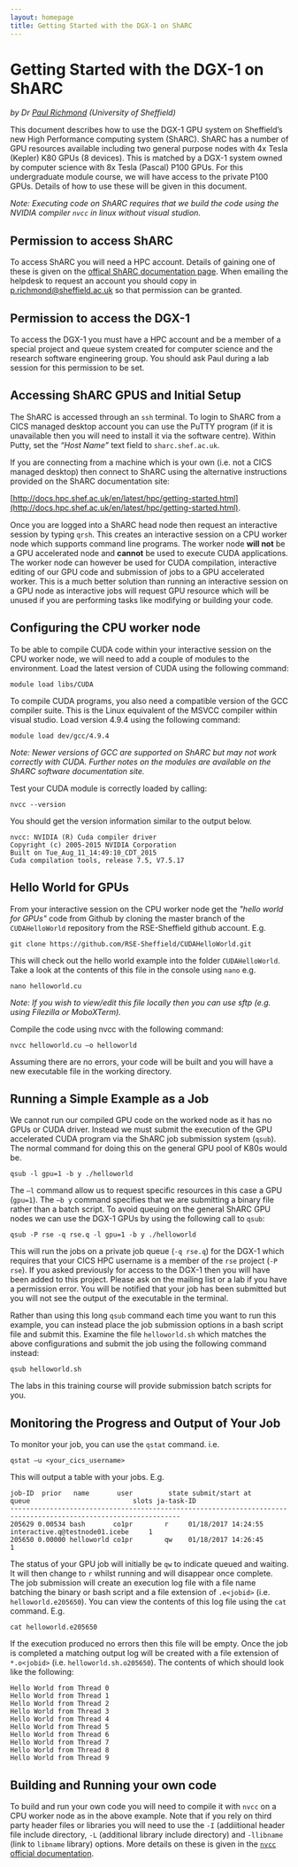```yaml
---
layout: homepage
title: Getting Started with the DGX-1 on ShARC
---
```


# Getting Started with the DGX-1 on ShARC #

*by Dr [Paul Richmond](http://paulrichmond.shef.ac.uk/) (University of Sheffield)*

This document describes how to use the DGX-1 GPU system on Sheffield’s new High Performance computing system (ShARC). ShARC has a number of GPU resources available including two general purpose nodes with 4x Tesla (Kepler) K80 GPUs (8 devices). This is matched by a DGX-1 system owned by computer science with 8x Tesla (Pascal) P100 GPUs. For this undergraduate module course, we will have access to the private P100 GPUs. Details of how to use these will be given in this document.

*Note: Executing code on ShARC requires that we build the code using the NVIDIA compiler `nvcc` in linux without visual studion.*

## Permission to access ShARC ##

To access ShARC you will need a HPC account. Details of gaining one of these is given on the [offical ShARC documentation page](http://docs.hpc.shef.ac.uk/en/latest/hpc/getting-started.html). When emailing the helpdesk to request an account you should copy in p.richmond@sheffield.ac.uk so that permission can be granted.

## Permission to access the DGX-1 ##

To access the DGX-1 you must have a HPC account and be a member of a special project and queue system created for computer science and the research software engineering group. You should ask Paul during a lab session for this permission to be set.

## Accessing ShARC GPUS and Initial Setup ##

The ShARC is accessed through an `ssh` terminal. To login to ShARC from a CICS managed desktop account you can use the PuTTY program (if it is unavailable then you will need to install it via the software centre). Within Putty, set the *“Host Name”* text field to `sharc.shef.ac.uk`. 

If you are connecting from a machine which is your own (i.e. not a CICS managed desktop) then connect to ShARC using the alternative instructions provided on the ShARC documentation site:

[http://docs.hpc.shef.ac.uk/en/latest/hpc/getting-started.html](http://docs.hpc.shef.ac.uk/en/latest/hpc/getting-started.html).

Once you are logged into a ShARC head node then request an interactive session by typing `qrsh`. This creates an interactive session on a CPU worker node which supports command line programs. The worker node **will not** be a GPU accelerated node and **cannot** be used to execute CUDA applications. The worker node can however be used for CUDA compilation, interactive editing of our GPU code and submission of jobs to a GPU accelerated worker. This is a much better solution than running an interactive session on a GPU node as interactive jobs will request GPU resource which will be unused if you are performing tasks like modifying or building your code.

## Configuring the CPU worker node ##

To be able to compile CUDA code within your interactive session on the CPU worker node, we will need to add a couple of modules to the environment. Load the latest version of CUDA using the following command:

	module load libs/CUDA

To compile CUDA programs, you also need a compatible version of the GCC compiler suite. This is the Linux equivalent of the MSVCC compiler within visual studio. Load version 4.9.4 using the following command:

	module load dev/gcc/4.9.4

*Note: Newer versions of GCC are supported on ShARC but may not work correctly with CUDA. Further notes on the modules are available on the ShARC software documentation site.*

Test your CUDA module is correctly loaded by calling:

	nvcc --version

You should get the version information similar to the output below.

	nvcc: NVIDIA (R) Cuda compiler driver
	Copyright (c) 2005-2015 NVIDIA Corporation
	Built on Tue_Aug_11_14:49:10_CDT_2015
	Cuda compilation tools, release 7.5, V7.5.17

## Hello World for GPUs ##

From your interactive session on the CPU worker node get the *"hello world for GPUs"* code from Github by cloning the master branch of the `CUDAHelloWorld` repository from the RSE-Sheffield github account. E.g.

	git clone https://github.com/RSE-Sheffield/CUDAHelloWorld.git

This will check out the hello world example into the folder `CUDAHelloWorld`. Take a look at the contents of this file in the console using `nano` e.g.

	nano helloworld.cu

*Note: If you wish to view/edit this file locally then you can use sftp (e.g. using Filezilla or MoboXTerm).*

Compile the code using nvcc with the following command:

	nvcc helloworld.cu –o helloworld

Assuming there are no errors, your code will be built and you will have a new executable file in the working directory.

## Running a Simple Example as a Job ##

We cannot run our compiled GPU code on the worked node as it has no GPUs or CUDA driver. Instead we must submit the execution of the GPU accelerated CUDA program via the ShARC job submission system (`qsub`). The normal command for doing this on the general GPU pool of K80s would be.

	qsub -l gpu=1 -b y ./helloworld

The `–l` command allow us to request specific resources in this case a GPU (`gpu=1`). The `–b y` command specifies that we are submitting a binary file rather than a batch script. To avoid queuing on the general ShARC GPU nodes we can use the DGX-1 GPUs by using the following call to `qsub`:

	qsub -P rse -q rse.q -l gpu=1 -b y ./helloworld

This will run the jobs on a private job queue (`-q rse.q`) for the DGX-1 which requires that your CICS HPC username is a member of the `rse` project (`-P rse`). If you asked previously for access to the DGX-1 then you will have been added to this project. Please ask on the mailing list or a lab if you have a permission error. You will be notified that your job has been submitted but you will not see the output of the executable in the terminal.

Rather than using this long `qsub` command each time you want to run this example, you can instead place the job submission options in a bash script file and submit this. Examine the file `helloworld.sh` which matches the above configurations and submit the job using the following command instead:

	qsub helloworld.sh

The labs in this training course will provide submission batch scripts for you.

## Monitoring the Progress and Output of Your Job ##

To monitor your job, you can use the `qstat` command. i.e.

	qstat –u <your_cics_username>

This will output a table with your jobs. E.g.

	job-ID  prior   name       user         state submit/start at     queue                          slots ja-task-ID
	-----------------------------------------------------------------------------------------------------------------
	205629 0.00534 bash       co1pr        r     01/18/2017 14:24:55 interactive.q@testnode01.icebe     1
	205650 0.00000 helloworld co1pr        qw    01/18/2017 14:26:45                                    1

The status of your GPU job will initially be `qw` to indicate queued and waiting. It will then change to `r` whilst running and will disappear once complete. The job submission will create an execution log file with a file name batching the binary or bash script and a  file extension of `.e<jobid>` (i.e. `helloworld.e205650`). You can view the contents of this log file using the `cat` command. E.g.

	cat helloworld.e205650

If the execution produced no errors then this file will be empty. Once the job is completed a matching output log will be created with a file extension of `*.o<jobid>` (i.e. `helloworld.sh.o205650`). The contents of which should look like the following:

	Hello World from Thread 0
	Hello World from Thread 1
	Hello World from Thread 2
	Hello World from Thread 3
	Hello World from Thread 4
	Hello World from Thread 5
	Hello World from Thread 6
	Hello World from Thread 7
	Hello World from Thread 8
	Hello World from Thread 9

## Building and Running your own code ##

To build and run your own code you will need to compile it with `nvcc` on a CPU worker node as in the above example. Note that if you rely on third party header files or libraries you will need to use the `-I` (addiitional header file include directory, `-L` (additional library include directory) and `-llibname` (link to `libname` library) options. More details on these is given in the [`nvcc` official documentation](http://docs.nvidia.com/cuda/cuda-compiler-driver-nvcc). 
